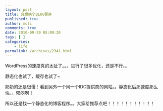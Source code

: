 ```yaml
---
layout: post
title: 真想换个BLOG程序
published: true
author: moli
comments: true
date: 2010-09-30 08:09:20
tags: [ ]
categories:
    - life
permalink: /archives/2341.html
---
```

WordPress的速度真的太扯了。。。进行了很多优化，还是不行。。

静态化也试了，缓存也试了~

奶奶的还是很慢！看到另外一个同一个IDC提供商的网站。。静态化后那速度那么快。。郁闷啊！

所以还是找一个静态化的博客程序。。大家给推荐点吧！！！！！！！！！！！